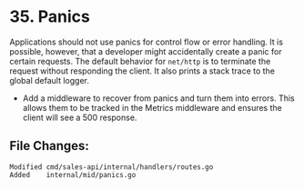 # 35. Panics

Applications should not use panics for control flow or error handling. It is
possible, however, that a developer might accidentally create a panic for
certain requests. The default behavior for `net/http` is to terminate the
request without responding the client. It also prints a stack trace to the
global default logger.

- Add a middleware to recover from panics and turn them into errors. This
  allows them to be tracked in the Metrics middleware and ensures the client
  will see a 500 response.


## File Changes:

```
Modified cmd/sales-api/internal/handlers/routes.go
Added    internal/mid/panics.go
```